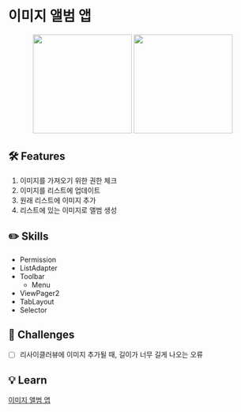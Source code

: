 # 이미지 앨범 앱
<p align="center">
  <img src="https://user-images.githubusercontent.com/58517873/227845795-aef89606-30eb-4923-a7f5-e2da89ba629b.png" width="200px">
  <img src="https://user-images.githubusercontent.com/58517873/227845804-7886a8c5-453f-4165-92e7-22dbd6c5a2ed.png" width="200px">
</p>

## 🛠 Features

1. 이미지를 가져오기 위한 권한 체크
2. 이미지를 리스트에 업데이트
3. 원래 리스트에 이미지 추가
4. 리스트에 있는 이미지로 앨범 생성

## ✏️ Skills

* Permission
* ListAdapter
* Toolbar
  * Menu
* ViewPager2
* TabLayout
* Selector

## 🐣 Challenges
- [ ] 리사이클러뷰에 이미지 추가될 때, 길이가 너무 길게 나오는 오류

## 💡 Learn
[이미지 앨범 앱](https://zest-cucumber-44b.notion.site/d55b7d0ad75b4f52b9e3af82594cbb28)

